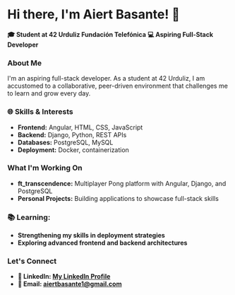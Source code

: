 # Hi there, I'm Aiert Basante! 👋
**🎓 Student at 42 Urduliz Fundación Telefónica**
**💻 Aspiring Full-Stack Developer**

### About Me
I'm an aspiring full-stack developer. As a student at 42 Urduliz, I am accustomed to a collaborative, peer-driven environment that challenges me to learn and grow every day.

### 🌐 Skills & Interests
- **Frontend:** Angular, HTML, CSS, JavaScript  
- **Backend:** Django, Python, REST APIs  
- **Databases:** PostgreSQL, MySQL  
- **Deployment:** Docker, containerization  

### What I'm Working On
- **ft_transcendence:** Multiplayer Pong platform with Angular, Django, and PostgreSQL  
- **Personal Projects:** Building applications to showcase full-stack skills

### 📚 Learning:

- **Strengthening my skills in deployment strategies**
- **Exploring advanced frontend and backend architectures**

### Let's Connect
- **💼 LinkedIn: [My LinkedIn Profile](https://www.linkedin.com/in/aiert-basante-b2002431b/)**
- **📧 Email: aiertbasante1@gmail.com**

